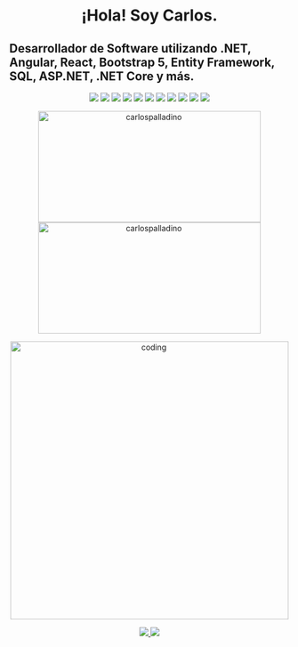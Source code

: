 <!-- Título -->
<h1 align="center"> ¡Hola! Soy Carlos.</h1>

<!-- Subtítulo -->
<h2 align="left">Desarrollador de Software utilizando .NET, Angular, React, Bootstrap 5, Entity Framework, SQL, ASP.NET, .NET Core y más.</h2>

<!-- Iconos de tecnologías -->
<p align="center">
  <img src="https://img.shields.io/badge/JavaScript-FFD700?style=for-the-badge&logo=javascript&logoColor=white" />
  <img src="https://img.shields.io/badge/.NET-512BD4?style=for-the-badge&logo=dotnet&logoColor=white" />
  <img src="https://img.shields.io/badge/C%23-239120?style=for-the-badge&logo=csharp&logoColor=white" />
  <img src="https://img.shields.io/badge/SQL%20Server-CC2927?style=for-the-badge&logo=microsoftsqlserver&logoColor=white" />
  <img src="https://img.shields.io/badge/MySQL-4479A1?style=for-the-badge&logo=mysql&logoColor=white" />
  <img src="https://img.shields.io/badge/React-61DAFB?style=for-the-badge&logo=react&logoColor=white" />
  <img src="https://img.shields.io/badge/Angular-DD0031?style=for-the-badge&logo=angular&logoColor=white" />
  <img src="https://img.shields.io/badge/Bootstrap%205-7952B3?style=for-the-badge&logo=bootstrap&logoColor=white" />
  <img src="https://img.shields.io/badge/Entity%20Framework-33A5FF?style=for-the-badge&logo=.net&logoColor=white" />
  <img src="https://img.shields.io/badge/ASP.NET-512BD4?style=for-the-badge&logo=dotnet&logoColor=white" />
  <img src="https://img.shields.io/badge/.NET%20Core-512BD4?style=for-the-badge&logo=dotnet&logoColor=white" />
</p>

<!-- Estadísticas de lenguajes y GitHub con alturas y anchos iguales -->
<p align="center">
  <img src="https://github-readme-stats.vercel.app/api/top-langs/?username=carlospalladino&show_icons=true&locale=en&layout=compact" alt="carlospalladino" height="200" width="400" />
  <img src="https://github-readme-stats.vercel.app/api?username=carlospalladino&show_icons=true&locale=en" alt="carlospalladino" height="200" width="400" />
</p>

<!-- Gif de programación -->
<p align="center">
  <img alt="coding" width="500" src="https://media.giphy.com/media/jTNG3RF6EwbkpD4LZx/giphy.gif">
</p>

<!-- Enlaces de LinkedIn y correo electrónico con iconos -->
<p align="center">
  <a href="https://www.linkedin.com/in/carlos-palladino/" target="_blank">
    <img src="https://img.shields.io/badge/LinkedIn-0077B5?style=for-the-badge&logo=linkedin&logoColor=white" />
  </a>
  <a href="https://mail.google.com/mail/u/0/#inbox?compose=GTvVlcSMSqbMpxbcCKfjFDcXJvlJbSRDMTGJRPMvNlTTkjcHkhFSknqXbGsXlmJbzZNFpnGqnDSnK" target="_blank">
    <img src="https://img.shields.io/badge/Email-FF5733?style=for-the-badge&logo=email&logoColor=white" />
  </a>
</p>

